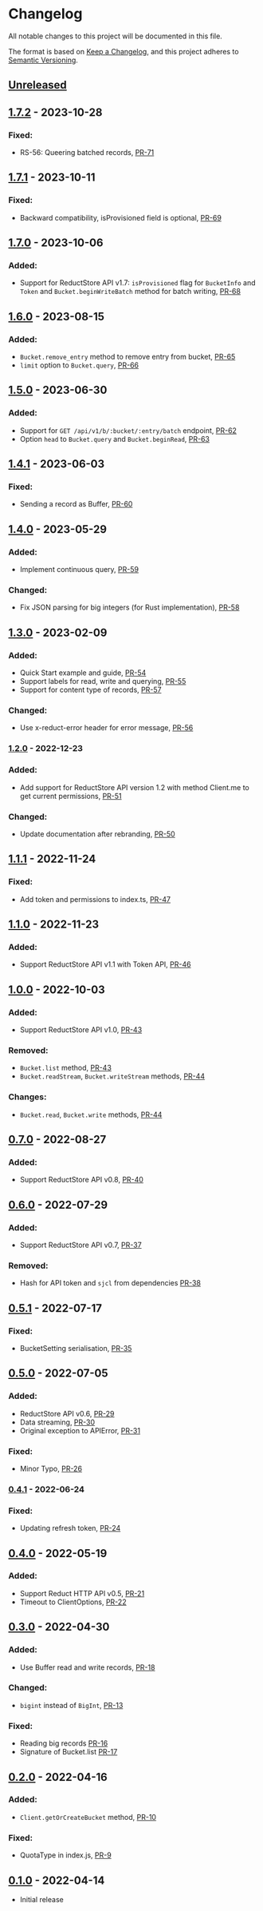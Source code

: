 # Changelog

All notable changes to this project will be documented in this file.

The format is based on [Keep a Changelog](https://keepachangelog.com/en/1.0.0/),
and this project adheres to [Semantic Versioning](https://semver.org/spec/v2.0.0.html).

## [Unreleased]

## [1.7.2] - 2023-10-28

### Fixed:

- RS-56: Queering batched records, [PR-71](https://github.com/reductstore/reduct-js/pull/71)

## [1.7.1] - 2023-10-11

### Fixed:

- Backward compatibility, isProvisioned field is optional, [PR-69](https://github.com/reductstore/reduct-js/pull/69)

## [1.7.0] - 2023-10-06

### Added:

- Support for ReductStore API v1.7: `isProvisioned` flag for `BucketInfo` and `Token` and `Bucket.beginWriteBatch`
  method for batch writing, [PR-68](https://github.com/reductstore/reduct-js/pull/68)

## [1.6.0] - 2023-08-15

### Added:

- `Bucket.remove_entry` method to remove entry from bucket, [PR-65](https://github.com/reductstore/reduct-js/pull/65)
- `limit` option to `Bucket.query`, [PR-66](https://github.com/reductstore/reduct-js/pull/66)

## [1.5.0] - 2023-06-30

### Added:

- Support for `GET /api/v1/b/:bucket/:entry/batch` endpoint, [PR-62](https://github.com/reductstore/reduct-js/pull/62)
- Option `head` to `Bucket.query` and `Bucket.beginRead`, [PR-63](https://github.com/reductstore/reduct-js/pull/63)

## [1.4.1] - 2023-06-03

### Fixed:

- Sending a record as Buffer, [PR-60](https://github.com/reductstore/reduct-js/pull/60)

## [1.4.0] - 2023-05-29

### Added:

- Implement continuous query, [PR-59](https://github.com/reductstore/reduct-js/pull/59)

### Changed:

- Fix JSON parsing for big integers (for Rust implementation), [PR-58](https://github.com/reductstore/reduct-js/pull/58)

## [1.3.0] - 2023-02-09

### Added:

- Quick Start example and guide, [PR-54](https://github.com/reductstore/reduct-js/pull/54)
- Support labels for read, write and querying, [PR-55](https://github.com/reductstore/reduct-js/pull/55)
- Support for content type of records, [PR-57](https://github.com/reductstore/reduct-js/pull/57)

### Changed:

- Use x-reduct-error header for error message, [PR-56](https://github.com/reductstore/reduct-js/pull/56)

### [1.2.0] - 2022-12-23

### Added:

- Add support for ReductStore API version 1.2 with method Client.me to get current
  permissions, [PR-51](https://github.com/reductstore/reduct-js/pull/51)

### Changed:

- Update documentation after rebranding, [PR-50](https://github.com/reductstore/reduct-py/pull/50)

## [1.1.1] - 2022-11-24

### Fixed:

- Add token and permissions to index.ts, [PR-47](https://github.com/reduct-storage/reduct-js/pull/46)

## [1.1.0] - 2022-11-23

### Added:

- Support ReductStore API v1.1 with Token API, [PR-46](https://github.com/reduct-storage/reduct-js/pull/46)

## [1.0.0] - 2022-10-03

### Added:

- Support ReductStore API v1.0, [PR-43](https://github.com/reduct-storage/reduct-js/pull/43)

### Removed:

- `Bucket.list` method, [PR-43](https://github.com/reduct-storage/reduct-js/pull/43)
- `Bucket.readStream`, `Bucket.writeStream` methods, [PR-44](https://github.com/reduct-storage/reduct-js/pull/44)

### Changes:

- `Bucket.read`, `Bucket.write` methods, [PR-44](https://github.com/reduct-storage/reduct-js/pull/44)

## [0.7.0] - 2022-08-27

### Added:

- Support ReductStore API v0.8, [PR-40](https://github.com/reduct-storage/reduct-js/pull/40)

## [0.6.0] - 2022-07-29

### Added:

- Support ReductStore API v0.7, [PR-37](https://github.com/reduct-storage/reduct-js/pull/37)

### Removed:

- Hash for API token and `sjcl` from dependencies [PR-38](https://github.com/reduct-storage/reduct-js/pull/38)

## [0.5.1] - 2022-07-17

### Fixed:

- BucketSetting serialisation, [PR-35](https://github.com/reduct-storage/reduct-js/pull/35)

## [0.5.0] - 2022-07-05

### Added:

- ReductStore API v0.6, [PR-29](https://github.com/reduct-storage/reduct-js/pull/29)
- Data streaming, [PR-30](https://github.com/reduct-storage/reduct-js/pull/30)
- Original exception to APIError, [PR-31](https://github.com/reduct-storage/reduct-js/pull/31)

### Fixed:

- Minor Typo, [PR-26](https://github.com/reduct-storage/reduct-js/pull/26)

### [0.4.1] - 2022-06-24

### Fixed:

- Updating refresh token, [PR-24](https://github.com/reduct-storage/reduct-js/pull/24)

## [0.4.0] - 2022-05-19

### Added:

- Support Reduct HTTP API v0.5, [PR-21](https://github.com/reduct-storage/reduct-js/pull/21)
- Timeout to ClientOptions, [PR-22](https://github.com/reduct-storage/reduct-js/pull/22)

## [0.3.0] - 2022-04-30

### Added:

- Use Buffer read and write records, [PR-18](https://github.com/reduct-storage/reduct-js/pull/18)

### Changed:

- `bigint` instead of `BigInt`, [PR-13](https://github.com/reduct-storage/reduct-js/pull/13)

### Fixed:

- Reading big records [PR-16](https://github.com/reduct-storage/reduct-js/pull/16)
- Signature of Bucket.list [PR-17](https://github.com/reduct-storage/reduct-js/pull/17)

## [0.2.0] - 2022-04-16

### Added:

- `Client.getOrCreateBucket` method, [PR-10](https://github.com/reduct-storage/reduct-js/pull/10)

### Fixed:

* QuotaType in index.js, [PR-9](https://github.com/reduct-storage/reduct-js/pull/9)

## [0.1.0]  - 2022-04-14

- Initial release

[Unreleased]: https://github.com/reduct-storage/reduct-js/compare/v1.7.2...HEAD

[1.7.2]: https://github.com/reduct-storage/reduct-js/compare/v1.7.1...v1.7.2

[1.7.1]: https://github.com/reduct-storage/reduct-js/compare/v1.7.0...v1.7.1

[1.7.0]: https://github.com/reduct-storage/reduct-js/compare/v1.6.0...v1.7.0

[1.6.0]: https://github.com/reduct-storage/reduct-js/compare/v1.5.0...v1.6.0

[1.5.0]: https://github.com/reduct-storage/reduct-js/compare/v1.4.1...v1.5.0

[1.4.1]: https://github.com/reduct-storage/reduct-js/compare/v1.4.0...v1.4.1

[1.4.0]: https://github.com/reduct-storage/reduct-js/compare/v1.3.0...v1.4.0

[1.3.0]: https://github.com/reduct-storage/reduct-js/compare/v1.2.0...v1.3.0

[1.2.0]: https://github.com/reduct-storage/reduct-js/compare/v1.1.1...v1.2.0

[1.1.1]: https://github.com/reduct-storage/reduct-js/compare/v1.1.0...v1.1.1

[1.1.0]: https://github.com/reduct-storage/reduct-js/compare/v1.0.0...v1.1.0

[1.0.0]: https://github.com/reduct-storage/reduct-js/compare/v0.7.0...v1.0.0

[0.7.0]: https://github.com/reduct-storage/reduct-js/compare/v0.6.0...v0.7.0

[0.6.0]: https://github.com/reduct-storage/reduct-js/compare/v0.5.1...v0.6.0

[0.5.1]: https://github.com/reduct-storage/reduct-js/compare/v0.5.0...v0.5.1

[0.5.0]: https://github.com/reduct-storage/reduct-js/compare/v0.4.1...v0.5.0

[0.4.1]: https://github.com/reduct-storage/reduct-js/compare/v0.4.0...v0.4.1

[0.4.0]: https://github.com/reduct-storage/reduct-js/compare/v0.3.0...v0.4.0

[0.3.0]: https://github.com/reduct-storage/reduct-js/compare/v0.2.0...v0.3.0

[0.2.0]: https://github.com/reduct-storage/reduct-js/compare/v0.1.0...v0.2.0

[0.1.0]: https://github.com/reduct-storage/reduct-js/compare/tag/v0.1.0

